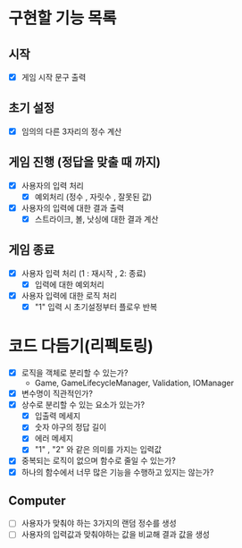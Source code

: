 # 구현할 기능 목록

## 시작

- [x] 게임 시작 문구 출력

## 초기 설정

- [x] 임의의 다른 3자리의 정수 계산

## 게임 진행 (정답을 맞출 때 까지)

- [x] 사용자의 입력 처리
  - [x] 예외처리 (정수 , 자릿수 , 잘못된 값)
- [x] 사용자의 입력에 대한 결과 출력
  - [x] 스트라이크, 볼, 낫싱에 대한 결과 계산

## 게임 종료

- [x] 사용자 입력 처리 (1 : 재시작 , 2: 종료)
  - [x] 입력에 대한 예외처리
- [x] 사용자 입력에 대한 로직 처리
  - [x] "1" 입력 시 초기설정부터 플로우 반복

# 코드 다듬기(리펙토링)

- [x] 로직을 객체로 분리할 수 있는가?
  - Game, GameLifecycleManager, Validation, IOManager
- [x] 변수명이 직관적인가?
- [x] 상수로 분리할 수 있는 요소가 있는가?
  - [x] 입출력 메세지
  - [x] 숫자 야구의 정답 길이
  - [x] 에러 메세지
  - [x] "1" , "2" 와 같은 의미를 가지는 입력값
- [x] 중복되는 로직이 없으며 함수로 줄일 수 있는가?
- [x] 하나의 함수에서 너무 많은 기능을 수행하고 있지는 않는가?

## Computer

- [ ] 사용자가 맞춰야 하는 3가지의 랜덤 정수를 생성
- [ ] 사용자의 입력값과 맞춰야하는 값을 비교해 결과 값을 생성
